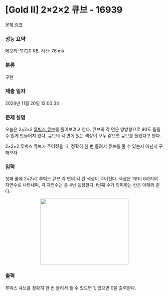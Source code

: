 # [Gold II] 2×2×2 큐브 - 16939 

[문제 링크](https://www.acmicpc.net/problem/16939) 

### 성능 요약

메모리: 11720 KB, 시간: 76 ms

### 분류

구현

### 제출 일자

2024년 11월 20일 12:00:34

### 문제 설명

<p>오늘은 2×2×2 <a href="https://en.wikipedia.org/wiki/Rubik's_Cube">루빅스 큐브</a>를 풀어보려고 한다. 큐브의 각 면은 양방향으로 90도 돌릴 수 있게 만들어져 있다. 큐브의 각 면에 있는 색상이 모두 같으면 큐브를 풀었다고 한다.</p>

<p>2×2×2 루빅스 큐브가 주어졌을 때, 정확히 한 번 돌려서 큐브를 풀 수 있는지 아닌지 구해보자.</p>

### 입력 

 <p>첫째 줄에 2×2×2 루빅스 큐브 각 면의 각 칸 색상이 주어진다. 색상은 1부터 6까지의 자연수로 나타내며, 각 자연수는 총 4번 등장한다. i번째 수가 의미하는 칸은 아래와 같다.</p>

<p style="text-align: center;"><img alt="" src="https://upload.acmicpc.net/8742b71d-e834-4901-b71b-aa4a47fc04a3/-/preview/" style="width: 281px; height: 210px;"></p>

### 출력 

 <p>루빅스 큐브를 정확히 한 번 돌려서 풀 수 있으면 1, 없으면 0을 출력한다.</p>


